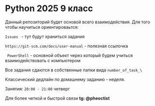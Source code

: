 # Python 2025 9 класс

Данный репозиторий будет основой всего взаимодействия.
Для того чтобы научиться ориентироваьтся:

```Issues ``` - тут будут храниться задания

``` https://git-scm.com/docs/user-manual ``` - полезная ссылочка

``` PowerShell``` - основной объект через который будем учиться взаимодействовать с компьютером


Все задания сдаются в собственные папки вида ```number_of_task_\```

Классический дедлайн по домашнему заданию - неделя.


Занятия: ```20:00 - 21:00``` четверг

Для более  четкой и быстрой связи **tg: @pheoctist**
